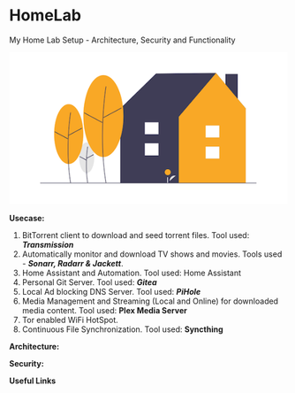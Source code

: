 # HomeLab
My Home Lab Setup - Architecture, Security and Functionality 

![HomeLab-Logo](images/logo.png)

**Usecase:**
1. BitTorrent client to download and seed torrent files. Tool used: ***Transmission***
2. Automatically monitor and download TV shows and movies. Tools used - ***Sonarr, Radarr & Jackett***.
3. Home Assistant and Automation. Tool used: Home Assistant
4. Personal Git Server. Tool used: ***Gitea***
5. Local Ad blocking DNS Server. Tool used: ***PiHole***
6. Media Management and Streaming (Local and Online) for downloaded media content. Tool used: **Plex Media Server**
7. Tor enabled WiFi HotSpot.
8. Continuous File Synchronization. Tool used: **Syncthing** 
 

**Architecture:** 

**Security:**

**Useful Links**
